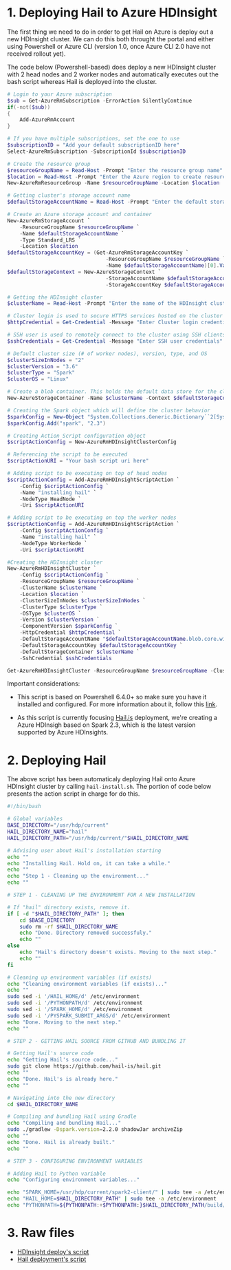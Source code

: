 # 1. Deploying Hail to Azure HDInsight

The first thing we need to do  in order to get Hail on Azure is deploy out a new HDInsight cluster. We can do this both throught the portal and either using Powershell or Azure CLI (version 1.0, once Azure CLI 2.0 have not received rollout yet).

The code below (Powershell-based) does deploy a new HDInsight cluster with 2 head nodes and 2 worker nodes and automatically executes out the bash script whereas Hail is deployed into the cluster.

```powershell
# Login to your Azure subscription
$sub = Get-AzureRmSubscription -ErrorAction SilentlyContinue
if(-not($sub))
{
    Add-AzureRmAccount
}

# If you have multiple subscriptions, set the one to use
$subscriptionID = "Add your default subscriptionID here"
Select-AzureRmSubscription -SubscriptionId $subscriptionID

# Create the resource group
$resourceGroupName = Read-Host -Prompt "Enter the resource group name"
$location = Read-Host -Prompt "Enter the Azure region to create resources in, such as 'Central US'"
New-AzureRmResourceGroup -Name $resourceGroupName -Location $location

# Getting cluster's storage account name
$defaultStorageAccountName = Read-Host -Prompt "Enter the default storage account name"

# Create an Azure storage account and container
New-AzureRmStorageAccount `
    -ResourceGroupName $resourceGroupName `
    -Name $defaultStorageAccountName `
    -Type Standard_LRS `
    -Location $location
$defaultStorageAccountKey = (Get-AzureRmStorageAccountKey `
                                -ResourceGroupName $resourceGroupName `
                                -Name $defaultStorageAccountName)[0].Value
$defaultStorageContext = New-AzureStorageContext `
                                -StorageAccountName $defaultStorageAccountName `
                                -StorageAccountKey $defaultStorageAccountKey

# Getting the HDInsight cluster
$clusterName = Read-Host -Prompt "Enter the name of the HDInsight cluster"

# Cluster login is used to secure HTTPS services hosted on the cluster
$httpCredential = Get-Credential -Message "Enter Cluster login credentials" -UserName "admin"

# SSH user is used to remotely connect to the cluster using SSH clients
$sshCredentials = Get-Credential -Message "Enter SSH user credentials"

# Default cluster size (# of worker nodes), version, type, and OS
$clusterSizeInNodes = "2"
$clusterVersion = "3.6"
$clusterType = "Spark"
$clusterOS = "Linux"

# Create a blob container. This holds the default data store for the cluster.
New-AzureStorageContainer -Name $clusterName -Context $defaultStorageContext

# Creating the Spark object which will define the cluster behavior
$sparkConfig = New-Object "System.Collections.Generic.Dictionary``2[System.String,System.String]"
$sparkConfig.Add("spark", "2.3")

# Creating Action Script configuration object
$scriptActionConfig = New-AzureRmHDInsightClusterConfig

# Referencing the script to be executed
$scriptActionURI = "Your bash script uri here"

# Adding script to be executing on top of head nodes
$scriptActionConfig = Add-AzureRmHDInsightScriptAction `
    -Config $scriptActionConfig `
    -Name "installing hail" `
    -NodeType HeadNode `
    -Uri $scriptActionURI

# Adding script to be executing on top the worker nodes
$scriptActionConfig = Add-AzureRmHDInsightScriptAction `
    -Config $scriptActionConfig `
    -Name "installing hail" `
    -NodeType WorkerNode `
    -Uri $scriptActionURI

#Creating the HDInsight cluster
New-AzureRmHDInsightCluster `
    -Config $scriptActionConfig `
    -ResourceGroupName $resourceGroupName `
    -ClusterName $clusterName `
    -Location $location `
    -ClusterSizeInNodes $clusterSizeInNodes `
    -ClusterType $clusterType `
    -OSType $clusterOS `
    -Version $clusterVersion `
    -ComponentVersion $sparkConfig `
    -HttpCredential $httpCredential `
    -DefaultStorageAccountName "$defaultStorageAccountName.blob.core.windows.net" `
    -DefaultStorageAccountKey $defaultStorageAccountKey `
    -DefaultStorageContainer $clusterName `
    -SshCredential $sshCredentials 

Get-AzureRmHDInsightCluster -ResourceGroupName $resourceGroupName -ClusterName $clusterName
```

Important considerations:

* This script is based on Powershell 6.4.0+ so make sure you have it installed and configured. For more information about it, follow this [link](https://docs.microsoft.com/en-us/powershell/azure/overview?view=azurermps-6.4.0).

* As this script is currently focusing [Hail.is](http://hail.is) deployment, we're creating a Azure HDInsigh based on Spark 2.3, which is the latest version supported by Azure HDInsights.

# 2. Deploying Hail

The above script has been automaticaly deploying Hail onto Azure HDInsight cluster by calling `hail-install.sh`. The portion of code below presents the action script in charge for do this.

```bash
#!/bin/bash

# Global variables
BASE_DIRECTORY="/usr/hdp/current"
HAIL_DIRECTORY_NAME="hail"
HAIL_DIRECTORY_PATH="/usr/hdp/current/"$HAIL_DIRECTORY_NAME

# Advising user about Hail's installation starting
echo ""
echo "Installing Hail. Hold on, it can take a while."
echo ""
echo "Step 1 - Cleaning up the environment..."
echo ""

# STEP 1 - CLEANING UP THE ENVIRONMENT FOR A NEW INSTALLATION

# If "hail" directory exists, remove it.
if [ -d "$HAIL_DIRECTORY_PATH" ]; then
    cd $BASE_DIRECTORY
    sudo rm -rf $HAIL_DIRECTORY_NAME
    echo "Done. Directory removed successfuly."
    echo ""
else
    echo "Hail's directory doesn't exists. Moving to the next step."
    echo ""
fi

# Cleaning up environment variables (if exists)
echo "Cleaning environment variables (if exists)..."
echo ""
sudo sed -i '/HAIL_HOME/d' /etc/environment
sudo sed -i '/PYTHONPATH/d' /etc/environment
sudo sed -i '/SPARK_HOME/d' /etc/environment
sudo sed -i '/PYSPARK_SUBMIT_ARGS/d' /etc/environment
echo "Done. Moving to the next step."
echo ""

# STEP 2 - GETTING HAIL SOURCE FROM GITHUB AND BUNDLING IT

# Getting Hail's source code
echo "Getting Hail's source code..."
sudo git clone https://github.com/hail-is/hail.git
echo ""
echo "Done. Hail's is already here."
echo ""

# Navigating into the new directory
cd $HAIL_DIRECTORY_NAME

# Compiling and bundling Hail using Gradle
echo "Compiling and bundling Hail..."
sudo ./gradlew -Dspark.version=2.2.0 shadowJar archiveZip
echo ""
echo "Done. Hail is already built."
echo ""

# STEP 3 - CONFIGURING ENVIRONMENT VARIABLES

# Adding Hail to Python variable
echo "Configuring environment variables..."

echo "SPARK_HOME=/usr/hdp/current/spark2-client/" | sudo tee -a /etc/environment
echo "HAIL_HOME=$HAIL_DIRECTORY_PATH" | sudo tee -a /etc/environment
echo "PYTHONPATH=${PYTHONPATH:+$PYTHONPATH:}$HAIL_DIRECTORY_PATH/build/distributions/hail-python.zip" | sudo tee -a /etc/environment
```

# 3. Raw files

* [HDInsight deploy's script](https://github.com/fabriciosanchez/hail-hdinsight-deployment/blob/master/scripts/hdinsight-spark-cluster.ps1)
* [Hail deployment's script](https://github.com/fabriciosanchez/hail-hdinsight-deployment/blob/master/scripts/hail-install.sh)